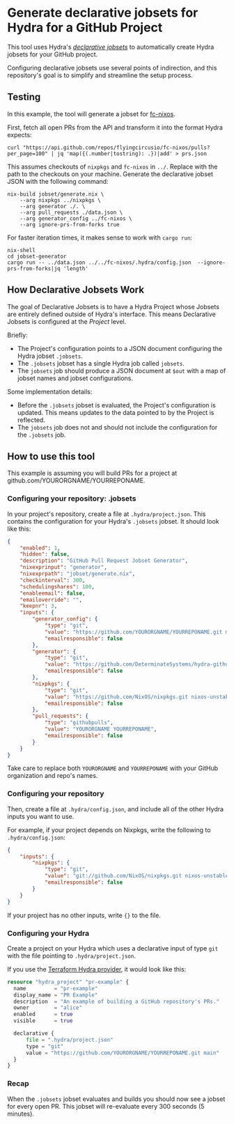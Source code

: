 # Generate declarative jobsets for Hydra for a GitHub Project

This tool uses Hydra's [_declarative jobsets_](https://github.com/NixOS/hydra/blob/master/doc/manual/src/plugins/declarative-projects.md) to automatically create Hydra jobsets for your GitHub project.

Configuring declarative jobsets use several points of indirection, and this repository's goal is to simplify and streamline the setup process.

## Testing

In this example, the tool will generate a jobset for [fc-nixos](https://github.com/flyingcircusio/fc-nixos).

First, fetch all open PRs from the API and transform it into the format Hydra expects:

```
curl "https://api.github.com/repos/flyingcircusio/fc-nixos/pulls?per_page=100" | jq 'map({(.number|tostring): .})|add' > prs.json
```

This assumes checkouts of `nixpkgs` and `fc-nixos` in `../`. Replace with the path to the checkouts on your machine.
Generate the declarative jobset JSON with the following command:

```
nix-build jobset/generate.nix \
    --arg nixpkgs ../nixpkgs \
    --arg generator ./. \
    --arg pull_requests ./data.json \
    --arg generator_config ../fc-nixos \
    --arg ignore-prs-from-forks true
```

For faster iteration times, it makes sense to work with `cargo run`:

```
nix-shell
cd jobset-generator
cargo run -- ../data.json ../../fc-nixos/.hydra/config.json  --ignore-prs-from-forks|jq 'length'
```

## How Declarative Jobsets Work

The goal of Declarative Jobsets is to have a Hydra Project whose Jobsets are entirely defined outside of Hydra's interface.
This means Declarative Jobsets is configured at the _Project_ level.

Briefly:

* The Project's configuration points to a JSON document configuring the Hydra jobset `.jobsets`.
* The `.jobsets` jobset has a single Hydra job called `jobsets`.
* The `jobsets` job should produce a JSON document at `$out` with a map of jobset names and jobset configurations. 

Some implementation details:

* Before the `.jobsets` jobset is evaluated, the Project's configuration is updated. This means updates to the data pointed to by the Project is reflected.
* The `jobsets` job does not and should not include the configuration for the `.jobsets` job.


## How to use this tool

This example is assuming you will build PRs for a project at github.com/YOURORGNAME/YOURREPONAME.

### Configuring your repository: .jobsets

In your project's repository, create a file at `.hydra/project.json`. This contains the configuration for your Hydra's `.jobsets` jobset. It should look like this:

```json
{
    "enabled": 1,
    "hidden": false,
    "description": "GitHub Pull Request Jobset Generator",
    "nixexprinput": "generator",
    "nixexprpath": "jobset/generate.nix",
    "checkinterval": 300,
    "schedulingshares": 100,
    "enableemail": false,
    "emailoverride": "",
    "keepnr": 3,
    "inputs": {
        "generator_config": {
            "type": "git",
            "value": "https://github.com/YOURORGNAME/YOURREPONAME.git main",
            "emailresponsible": false
        },
        "generator": {
            "type": "git",
            "value": "https://github.com/DeterminateSystems/hydra-github-jobsets-generator.git main",
            "emailresponsible": false
        },
        "nixpkgs": {
            "type": "git",
            "value": "https://github.com/NixOS/nixpkgs.git nixos-unstable-small",
            "emailresponsible": false
        },
        "pull_requests": {
            "type": "githubpulls",
            "value": "YOURORGNAME YOURREPONAME",
            "emailresponsible": false
        }
    }
}
```

Take care to replace both `YOURORGNAME` and `YOURREPONAME` with your GitHub organization and repo's names.

### Configuring your repository

Then, create a file at `.hydra/config.json`, and include all of the other Hydra inputs you want to use.

For example, if your project depends on Nixpkgs, write the following to `.hydra/config.json`:

```json
{
    "inputs": {
        "nixpkgs": {
            "type": "git",
            "value": "git://github.com/NixOS/nixpkgs.git nixos-unstable-small",
            "emailresponsible": false
        }
    }
}
```

If your project has no other inputs, write `{}` to the file.

### Configuring your Hydra

Create a project on your Hydra which uses a declarative input of type `git` with the file pointing to `.hydra/project.json`.

If you use the [Terraform Hydra provider](https://registry.terraform.io/providers/DeterminateSystems/hydra/latest), it would look like this:

```terraform
resource "hydra_project" "pr-example" {
  name         = "pr-example"
  display_name = "PR Example"
  description  = "An example of building a GitHub repository's PRs."
  owner        = "alice"
  enabled      = true
  visible      = true

  declarative {
      file = ".hydra/project.json"
      type = "git"
      value = "https://github.com/YOURORGNAME/YOURREPONAME.git main"
  }
}
```

### Recap

When the `.jobsets` jobset evaluates and builds you should now see a jobset for every open PR. This jobset will re-evaluate every 300 seconds (5 minutes).
